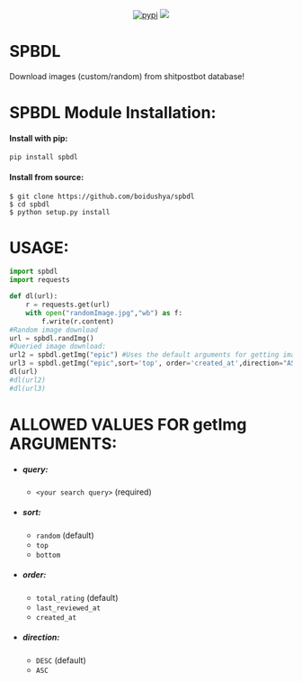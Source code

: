 <div align="center">
  <p align="center">
	  <a href="https://pypi.org/project/spbdl/"><img src="https://img.shields.io/pypi/v/spbdl.svg" alt="pypi"></a>
	  <a href="https://pypi.python.org/pypi/spbdl/"><img src="https://img.shields.io/pypi/pyversions/spbdl.svg" /></a>
  </p>
</div>

# SPBDL

Download images (custom/random) from shitpostbot database!

# SPBDL Module Installation:

#### Install with pip:
```
pip install spbdl
```
#### Install from source:
```
$ git clone https://github.com/boidushya/spbdl  
$ cd spbdl
$ python setup.py install
```

# USAGE:
```python
import spbdl
import requests

def dl(url):
    r = requests.get(url)
    with open("randomImage.jpg","wb") as f:
        f.write(r.content)
#Random image download
url = spbdl.randImg()
#Queried image download:
url2 = spbdl.getImg("epic") #Uses the default arguments for getting image url
url3 = spbdl.getImg("epic",sort='top', order='created_at',direction="ASC") #Passes custom arguments for getting image url
dl(url)
#dl(url2)
#dl(url3)
```

# ALLOWED VALUES FOR getImg ARGUMENTS:

* ##### query:
	* `<your search query>` (required)
* ##### sort:
	* `random` (default)
	* `top`
	* `bottom`
* ##### order:
	* `total_rating` (default)
	* `last_reviewed_at`
	* `created_at`
* ##### direction:
	* `DESC` (default)
	* `ASC`
